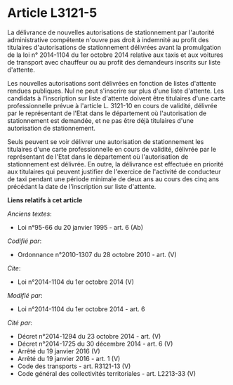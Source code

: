 # Article L3121-5

La délivrance de nouvelles autorisations de stationnement par l'autorité administrative compétente n'ouvre pas droit à
indemnité au profit des titulaires d'autorisations de stationnement délivrées avant la promulgation de la loi n° 2014-1104 du
1er octobre 2014 relative aux taxis et aux voitures de transport avec chauffeur ou au profit des demandeurs inscrits sur
liste d'attente. 

Les nouvelles autorisations sont délivrées en fonction de listes d'attente rendues publiques. Nul ne peut s'inscrire sur plus
d'une liste d'attente. Les candidats à l'inscription sur liste d'attente doivent être titulaires d'une carte professionnelle
prévue à l'article L. 3121-10 en cours de validité, délivrée par le représentant de l'Etat dans le département où
l'autorisation de stationnement est demandée, et ne pas être déjà titulaires d'une autorisation de stationnement. 

Seuls peuvent se voir délivrer une autorisation de stationnement les titulaires d'une carte professionnelle en cours de
validité, délivrée par le représentant de l'Etat dans le département où l'autorisation de stationnement est délivrée. En
outre, la délivrance est effectuée en priorité aux titulaires qui peuvent justifier de l'exercice de l'activité de conducteur
de taxi pendant une période minimale de deux ans au cours des cinq ans précédant la date de l'inscription sur liste
d'attente.

**Liens relatifs à cet article**

_Anciens textes_:

  - Loi n°95-66 du 20 janvier 1995 - art. 6 (Ab)

_Codifié par_:

  - Ordonnance n°2010-1307 du 28 octobre 2010 - art. (V)

_Cite_:

  - Loi n°2014-1104 du 1er octobre 2014 (V)

_Modifié par_:

  - Loi n°2014-1104 du 1er octobre 2014 - art. 6

_Cité par_:

  - Décret n°2014-1294 du 23 octobre 2014 - art. (V)
  - Décret n°2014-1725 du 30 décembre 2014 - art. 6 (V)
  - Arrêté du 19 janvier 2016 (V)
  - Arrêté du 19 janvier 2016 - art. 1 (V)
  - Code des transports - art. R3121-13 (V)
  - Code général des collectivités territoriales - art. L2213-33 (V)
